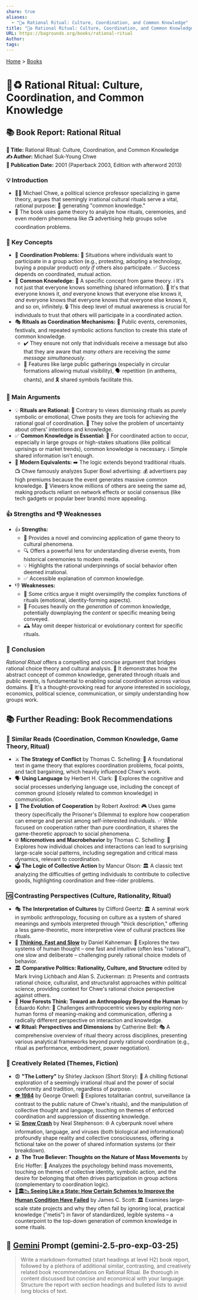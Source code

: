```yaml
---
share: true
aliases:
  - "🧮♻️ Rational Ritual: Culture, Coordination, and Common Knowledge"
title: "🧮♻️ Rational Ritual: Culture, Coordination, and Common Knowledge"
URL: https://bagrounds.org/books/rational-ritual
Author: 
tags: 
---
```

[Home](../index.md) > [Books](./index.md)  
# 🧮♻️ Rational Ritual: Culture, Coordination, and Common Knowledge  
## 📚 Book Report: Rational Ritual  
  
**📜 Title:** Rational Ritual: Culture, Coordination, and Common Knowledge  
**✍️ Author:** Michael Suk-Young Chwe  
**📅 Publication Date:** 2001 (Paperback 2003, Edition with afterword 2013)  
  
### 💡 Introduction  
  
* 👨‍🏫 Michael Chwe, a political science professor specializing in game theory, argues that seemingly irrational cultural rituals serve a vital, rational purpose: 🧠 generating "common knowledge."  
* 🤝 The book uses game theory to analyze how rituals, ceremonies, and even modern phenomena like 📺 advertising help groups solve coordination problems.  
  
### 🔑 Key Concepts  
  
* 🤝 **Coordination Problems:** 🧩 Situations where individuals want to participate in a group action (e.g., protesting, adopting a technology, buying a popular product) *only if* others also participate. ✅ Success depends on coordinated, mutual action.  
* 📢 **Common Knowledge:** 🤔 A specific concept from game theory. ℹ️ It's not just that everyone knows something (shared information). 🔁 It's that everyone knows it, *and* everyone knows that everyone else knows it, *and* everyone knows that everyone knows that everyone else knows it, and so on, infinitely. 🔒 This deep level of mutual awareness is crucial for individuals to trust that others will participate in a coordinated action.  
* 🎭 **Rituals as Coordination Mechanisms:** 📣 Public events, ceremonies, festivals, and repeated symbolic actions function to create this state of common knowledge.  
    * ✔️ They ensure not only that individuals receive a message but also that they are aware that *many others* are receiving the *same message simultaneously*.  
    * 🎪 Features like large public gatherings (especially in circular formations allowing mutual visibility), 🗣️ repetition (in anthems, chants), and 🎗️ shared symbols facilitate this.  
  
### 📣 Main Arguments  
  
* 💡 **Rituals are Rational:** 🚫 Contrary to views dismissing rituals as purely symbolic or emotional, Chwe posits they are tools for achieving the rational goal of coordination. 🔑 They solve the problem of uncertainty about others' intentions and knowledge.  
* ✅ **Common Knowledge is Essential:** 🤝 For coordinated action to occur, especially in large groups or high-stakes situations (like political uprisings or market trends), common knowledge is necessary. ℹ️ Simple shared information isn't enough.  
* 📱 **Modern Equivalents:** ➡️ The logic extends beyond traditional rituals. 📺 Chwe famously analyzes Super Bowl advertising: 💰 advertisers pay high premiums because the event generates massive common knowledge. 👀 Viewers know millions of others are seeing the same ad, making products reliant on network effects or social consensus (like tech gadgets or popular beer brands) more appealing.  
  
### 👍 Strengths and 👎 Weaknesses  
  
* 👍 **Strengths:**  
    * 🧠 Provides a novel and convincing application of game theory to cultural phenomena.  
    * 🔍 Offers a powerful lens for understanding diverse events, from historical ceremonies to modern media.  
    * 💡 Highlights the rational underpinnings of social behavior often deemed irrational.  
    * ✅ Accessible explanation of common knowledge.  
* 👎 **Weaknesses:**  
    * 🤔 Some critics argue it might oversimplify the complex functions of rituals (emotional, identity-forming aspects).  
    * 🎯 Focuses heavily on the *generation* of common knowledge, potentially downplaying the *content* or specific meaning being conveyed.  
    * 🕰️ May omit deeper historical or evolutionary context for specific rituals.  
  
### 🏁 Conclusion  
  
*Rational Ritual* offers a compelling and concise argument that bridges rational choice theory and cultural analysis. 🤝 It demonstrates how the abstract concept of common knowledge, generated through rituals and public events, is fundamental to enabling social coordination across various domains. 🤔 It's a thought-provoking read for anyone interested in sociology, economics, political science, communication, or simply understanding how groups work.  
  
## 📚 Further Reading: Book Recommendations  
  
### 🤝 Similar Reads (Coordination, Common Knowledge, Game Theory, Ritual)  
  
* ⚔️ **The Strategy of Conflict** by Thomas C. Schelling: 🧱 A foundational text in game theory that explores coordination problems, focal points, and tacit bargaining, which heavily influenced Chwe's work.  
* 🗣️ **Using Language** by Herbert H. Clark: 🧠 Explores the cognitive and social processes underlying language use, including the concept of common ground (closely related to common knowledge) in communication.  
* 🤝 **The Evolution of Cooperation** by Robert Axelrod: 🎮 Uses game theory (specifically the Prisoner's Dilemma) to explore how cooperation can emerge and persist among self-interested individuals. ✅ While focused on cooperation rather than pure coordination, it shares the game-theoretic approach to social phenomena.  
* 🌐 **Micromotives and Macrobehavior** by Thomas C. Schelling: 🤔 Explores how individual choices and interactions can lead to surprising large-scale social patterns, including segregation and critical mass dynamics, relevant to coordination.  
* 🗳️ **The Logic of Collective Action** by Mancur Olson: 🏛️ A classic text analyzing the difficulties of getting individuals to contribute to collective goods, highlighting coordination and free-rider problems.  
  
### 🆚 Contrasting Perspectives (Culture, Rationality, Ritual)  
  
* 🎭 **The Interpretation of Cultures** by Clifford Geertz: 🏛️ A seminal work in symbolic anthropology, focusing on culture as a system of shared meanings and symbols interpreted through "thick description," offering a less game-theoretic, more interpretive view of cultural practices like rituals.  
* 🧠 **[Thinking, Fast and Slow](./thinking-fast-and-slow.md)** by Daniel Kahneman: 🤯 Explores the two systems of human thought – one fast and intuitive (often less "rational"), one slow and deliberate – challenging purely rational choice models of behavior.  
* 🏛️ **Comparative Politics: Rationality, Culture, and Structure** edited by Mark Irving Lichbach and Alan S. Zuckerman: ⚖️ Presents and contrasts rational choice, culturalist, and structuralist approaches within political science, providing context for Chwe's rational choice perspective against others.  
* 🌲 **How Forests Think: Toward an Anthropology Beyond the Human** by Eduardo Kohn: 🤔 Challenges anthropocentric views by exploring non-human forms of meaning-making and communication, offering a radically different perspective on interaction and knowledge.  
* 🕊️ **Ritual: Perspectives and Dimensions** by Catherine Bell: 🎭 A comprehensive overview of ritual theory across disciplines, presenting various analytical frameworks beyond purely rational coordination (e.g., ritual as performance, embodiment, power negotiation).  
  
### 🌟 Creatively Related (Themes, Fiction)  
  
* 😨 **"The Lottery"** by Shirley Jackson (Short Story): 📜 A chilling fictional exploration of a seemingly irrational ritual and the power of social conformity and tradition, regardless of purpose.  
* **[👁️ 1984](./1984.md)** by George Orwell: 👮 Explores totalitarian control, surveillance (a contrast to the public nature of Chwe's rituals), and the manipulation of collective thought and language, touching on themes of enforced coordination and suppression of dissenting knowledge.  
* 💻 **[Snow Crash](./snow-crash.md)** by Neal Stephenson: 🌐 A cyberpunk novel where information, language, and viruses (both biological and informational) profoundly shape reality and collective consciousness, offering a fictional take on the power of shared information systems (or their breakdown).  
* 🫂 **The True Believer: Thoughts on the Nature of Mass Movements** by Eric Hoffer: 🤔 Analyzes the psychology behind mass movements, touching on themes of collective identity, symbolic action, and the desire for belonging that often drives participation in group actions (complementary to coordination logic).  
* **[📖🏛️📉 Seeing Like a State: How Certain Schemes to Improve the Human Condition Have Failed](./seeing-like-a-state-how-certain-schemes-to-improve-the-human-condition-have-failed.md)** by James C. Scott: 🏛️ Examines large-scale state projects and why they often fail by ignoring local, practical knowledge ("metis") in favor of standardized, legible systems – a counterpoint to the top-down generation of common knowledge in some rituals.  
  
## 💬 [Gemini](../software/gemini.md) Prompt (gemini-2.5-pro-exp-03-25)  
> Write a markdown-formatted (start headings at level H2) book report, followed by a plethora of additional similar, contrasting, and creatively related book recommendations on Rational Ritual. Be thorough in content discussed but concise and economical with your language. Structure the report with section headings and bulleted lists to avoid long blocks of text.